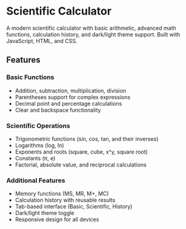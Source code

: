 # Scientific Calculator
A modern scientific calculator with basic arithmetic, advanced math functions, calculation history, and dark/light theme support. Built with JavaScript, HTML, and CSS.

## Features

### Basic Functions
- Addition, subtraction, multiplication, division
- Parentheses support for complex expressions
- Decimal point and percentage calculations
- Clear and backspace functionality

### Scientific Operations
- Trigonometric functions (sin, cos, tan, and their inverses)
- Logarithms (log, ln)
- Exponents and roots (square, cube, x^y, square root)
- Constants (π, e)
- Factorial, absolute value, and reciprocal calculations

### Additional Features
- Memory functions (MS, MR, M+, MC)
- Calculation history with reusable results
- Tab-based interface (Basic, Scientific, History)
- Dark/light theme toggle
- Responsive design for all devices
